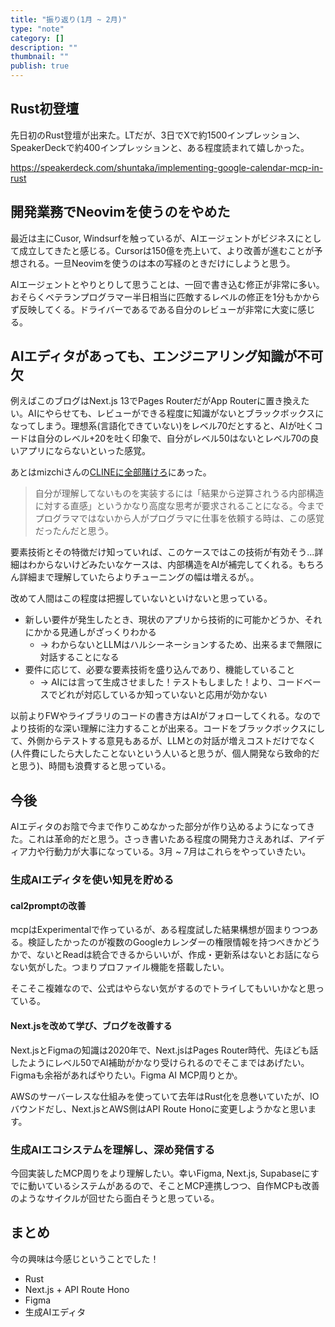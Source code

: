 ```yaml
---
title: "振り返り(1月 ~ 2月)"
type: "note"
category: []
description: ""
thumbnail: ""
publish: true
---
```



## Rust初登壇

先日初のRust登壇が出来た。LTだが、3日でXで約1500インプレッション、SpeakerDeckで約400インプレッションと、ある程度読まれて嬉しかった。

https://speakerdeck.com/shuntaka/implementing-google-calendar-mcp-in-rust

## 開発業務でNeovimを使うのをやめた

最近は主にCusor, Windsurfを触っているが、AIエージェントがビジネスにとして成立してきたと感じる。Cursorは150億を売上いて、より改善が進むことが予想される。一旦Neovimを使うのは本の写経のときだけにしようと思う。

AIエージェントとやりとりして思うことは、一回で書き込む修正が非常に多い。おそらくベテランプログラマー半日相当に匹敵するレベルの修正を1分もかからず反映してくる。ドライバーであるである自分のレビューが非常に大変に感じる。


## AIエディタがあっても、エンジニアリング知識が不可欠

例えばこのブログはNext.js 13でPages RouterだがApp Routerに置き換えたい。AIにやらせても、レビューができる程度に知識がないとブラックボックスになってしまう。理想系(言語化できていない)をレベル70だとすると、AIが吐くコードは自分のレベル+20を吐く印象で、自分がレベル50はないとレベル70の良いアプリにならないといった感覚。

あとはmizchiさんの[CLINEに全部賭けろ](https://zenn.dev/mizchi/articles/all-in-on-cline)にあった。

> 自分が理解してないものを実装するには「結果から逆算されうる内部構造に対する直感」というかなり高度な思考が要求されることになる。今までプログラマではないから人がプログラマに仕事を依頼する時は、この感覚だったんだと思う。

要素技術とその特徴だけ知っていれば、このケースではこの技術が有効そう...詳細はわからないけどみたいなケースは、内部構造をAIが補完してくれる。もちろん詳細まで理解していたらよりチューニングの幅は増えるが。。

改めて人間はこの程度は把握していないといけないと思っている。

* 新しい要件が発生したとき、現状のアプリから技術的に可能かどうか、それにかかる見通しがざっくりわかる
  * → わからないとLLMはハルシーネーションするため、出来るまで無限に対話することになる
* 要件に応じて、必要な要素技術を盛り込んであり、機能していること
  * → AIには言って生成させました！テストもしました！より、コードベースでどれが対応しているか知っていないと応用が効かない

以前よりFWやライブラリのコードの書き方はAIがフォローしてくれる。なのでより技術的な深い理解に注力することが出来る。コードをブラックボックスにして、外側からテストする意見もあるが、LLMとの対話が増えコストだけでなく(人件費にしたら大したことないという人いると思うが、個人開発なら致命的だと思う)、時間も浪費すると思っている。

## 今後

AIエディタのお陰で今まで作りこめなかった部分が作り込めるようになってきた。これは革命的だと思う。さっき書いたある程度の開発力さえあれば、アイディア力や行動力が大事になっている。3月 ~ 7月はこれらをやっていきたい。

### 生成AIエディタを使い知見を貯める

#### cal2promptの改善
mcpはExperimentalで作っているが、ある程度試した結果構想が固まりつつある。検証したかったのが複数のGoogleカレンダーの権限情報を持つべきかどうかで、ないとReadは統合できるからいいが、作成・更新系はないとお話にならない気がした。つまりプロファイル機能を搭載したい。

そこそこ複雑なので、公式はやらない気がするのでトライしてもいいかなと思っている。

#### Next.jsを改めて学び、ブログを改善する

Next.jsとFigmaの知識は2020年で、Next.jsはPages Router時代、先ほども話したようにレベル50でAI補助がかなり受けられるのでそこまではあげたい。Figmaも余裕があればやりたい。Figma AI MCP周りとか。

AWSのサーバーレスな仕組みを使っていて去年はRust化を息巻いていたが、IOバウンドだし、Next.jsとAWS側はAPI Route Honoに変更しようかなと思います。

### 生成AIエコシステムを理解し、深め発信する

今回実装したMCP周りをより理解したい。幸いFigma, Next.js, Supabaseにすでに動いているシステムがあるので、そことMCP連携しつつ、自作MCPも改善のようなサイクルが回せたら面白そうと思っている。

## まとめ

今の興味は今感じということでした！

* Rust
* Next.js + API Route Hono
* Figma
* 生成AIエディタ
